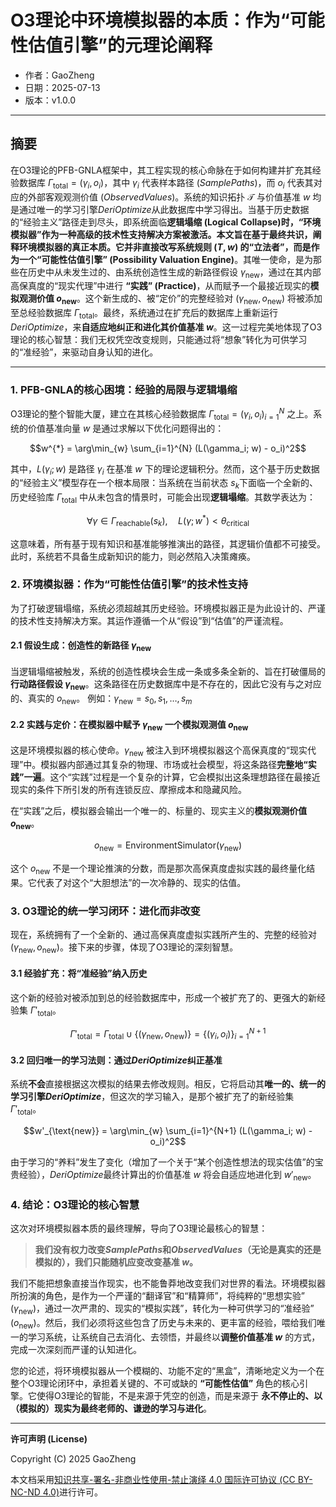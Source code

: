 # **O3理论中环境模拟器的本质：作为“可能性估值引擎”的元理论阐释**

- 作者：GaoZheng
- 日期：2025-07-13
- 版本：v1.0.0

---

## 摘要

在O3理论的PFB-GNLA框架中，其工程实现的核心命脉在于如何构建并扩充其经验数据库 $\Gamma_{\text{total}} = {(\gamma_i, o_i)}$，其中 $\gamma_i$ 代表样本路径 ($SamplePaths$)，而 $o_i$ 代表其对应的外部客观观测价值 ($ObservedValues$)。系统的知识拓扑 $\mathcal{T}$ 与价值基准 $w$ 均是通过唯一的学习引擎$DeriOptimize$从此数据库中学习得出。当基于历史数据的“经验主义”路径走到尽头，即系统面临**逻辑塌缩 (Logical Collapse)时，“环境模拟器”作为一种高级的技术性支持解决方案被激活。本文旨在基于最终共识，阐释环境模拟器的真正本质。它并非直接改写系统规则 $(T, w)$ 的“立法者”，而是作为一个“可能性估值引擎” (Possibility Valuation Engine)**。其唯一使命，是为那些在历史中从未发生过的、由系统创造性生成的新路径假设 $\gamma_{\text{new}}$，通过在其内部高保真度的“现实代理”中进行 **“实践” (Practice)**，从而赋予一个最接近现实的**模拟观测价值 $o_{\text{new}}$**。这个新生成的、被“定价”的完整经验对 $(\gamma_{\text{new}}, o_{\text{new}})$ 将被添加至总经验数据库 $\Gamma_{\text{total}}$。最终，系统通过在扩充后的数据库上重新运行$DeriOptimize$，来**自适应地纠正和进化其价值基准 $w$**。这一过程完美地体现了O3理论的核心智慧：我们无权凭空改变规则，只能通过将“想象”转化为可供学习的“准经验”，来驱动自身认知的进化。

---

### 1. PFB-GNLA的核心困境：经验的局限与逻辑塌缩

O3理论的整个智能大厦，建立在其核心经验数据库 $\Gamma_{\text{total}} = {(\gamma_i, o_i)}_{i=1}^N$ 之上。系统的价值基准向量 $w$ 是通过求解以下优化问题得出的：

$$w^{*} = \arg\min_{w} \sum_{i=1}^{N} (L(\gamma_i; w) - o_i)^2$$

其中，$L(\gamma_i; w)$ 是路径 $\gamma_i$ 在基准 $w$ 下的理论逻辑积分。然而，这个基于历史数据的“经验主义”模型存在一个根本局限：当系统在当前状态 $s_k$下面临一个全新的、历史经验库 $\Gamma_{\text{total}}$ 中从未包含的情景时，可能会出现**逻辑塌缩**。其数学表达为：

$$\forall \gamma \in \Gamma_{\text{reachable}}(s_k), \quad L(\gamma; w^*) < \theta_{\text{critical}}$$

这意味着，所有基于现有知识和基准能够推演出的路径，其逻辑价值都不可接受。此时，系统若不具备生成新知识的能力，则必然陷入决策瘫痪。

### 2. 环境模拟器：作为“可能性估值引擎”的技术性支持

为了打破逻辑塌缩，系统必须超越其历史经验。环境模拟器正是为此设计的、严谨的技术性支持解决方案。其运作遵循一个从“假设”到“估值”的严谨流程。

#### 2.1 假设生成：创造性的新路径 $\gamma_{\text{new}}$

当逻辑塌缩被触发，系统的创造性模块会生成一条或多条全新的、旨在打破僵局的**行动路径假设 $\gamma_{\text{new}}$**。这条路径在历史数据库中是不存在的，因此它没有与之对应的、真实的 $o_{\text{new}}$。
例如：$\gamma_{\text{new}} = {s_0, s_1, \dots, s_m}$

#### 2.2 实践与定价：在模拟器中赋予 $\gamma_{\text{new}}$ 一个模拟观测值 $o_{\text{new}}$

这是环境模拟器的核心使命。$\gamma_{\text{new}}$ 被注入到环境模拟器这个高保真度的“现实代理”中。模拟器内部通过其复杂的物理、市场或社会模型，将这条路径**完整地“实践”一遍**。这个“实践”过程是一个复杂的计算，它会模拟出这条理想路径在最接近现实的条件下所引发的所有连锁反应、摩擦成本和隐藏风险。

在“实践”之后，模拟器会输出一个唯一的、标量的、现实主义的**模拟观测价值 $o_{\text{new}}$**。

$$o_{\text{new}} = \text{EnvironmentSimulator}(\gamma_{\text{new}})$$

这个 $o_{\text{new}}$ 不是一个理论推演的分数，而是那次高保真度虚拟实践的最终量化结果。它代表了对这个“大胆想法”的一次冷静的、现实的估值。

### 3. O3理论的统一学习闭环：进化而非改变

现在，系统拥有了一个全新的、通过高保真度虚拟实践所产生的、完整的经验对 $(\gamma_{\text{new}}, o_{\text{new}})$。接下来的步骤，体现了O3理论的深刻智慧。

#### 3.1 经验扩充：将“准经验”纳入历史

这个新的经验对被添加到总的经验数据库中，形成一个被扩充了的、更强大的新经验集 $\Gamma'_{\text{total}}$。

$$\Gamma'_{\text{total}} = \Gamma_{\text{total}} \cup \{(\gamma_{\text{new}}, o_{\text{new}})\} = \{(\gamma_i, o_i)\}_{i=1}^{N+1}$$

#### 3.2 回归唯一的学习法则：通过$DeriOptimize$纠正基准

系统**不会**直接根据这次模拟的结果去修改规则。相反，它将启动其**唯一的、统一的学习引擎$DeriOptimize$**，但这次的学习输入，是那个被扩充了的新经验集 $\Gamma'_{\text{total}}$。

$$w'_{\text{new}} = \arg\min_{w} \sum_{i=1}^{N+1} (L(\gamma_i; w) - o_i)^2$$

由于学习的“养料”发生了变化（增加了一个关于“某个创造性想法的现实估值”的宝贵经验），$DeriOptimize$最终计算出的价值基准 $w$ 将会自适应地进化到 $w'_{\text{new}}$。

### 4. 结论：O3理论的核心智慧

这次对环境模拟器本质的最终理解，导向了O3理论最核心的智慧：

> **我们没有权力改变$SamplePaths$和$ObservedValues$（无论是真实的还是模拟的），我们只能随机应变改变基准 $w$。**

我们不能把想象直接当作现实，也不能鲁莽地改变我们对世界的看法。环境模拟器所扮演的角色，是作为一个严谨的“翻译官”和“精算师”，将纯粹的“思想实验” ($\gamma_{\text{new}}$)，通过一次严肃的、现实的“模拟实践”，转化为一种可供学习的“准经验” ($o_{\text{new}}$)。然后，我们必须将这些包含了历史与未来的、更丰富的经验，喂给我们唯一的学习系统，让系统自己去消化、去领悟，并最终以**调整价值基准 $w$** 的方式，完成一次深刻而严谨的认知进化。

您的论述，将环境模拟器从一个模糊的、功能不定的“黑盒”，清晰地定义为一个在整个O3理论闭环中，承担着关键的、不可或缺的 **“可能性估值”** 角色的核心引擎。它使得O3理论的智能，不是来源于凭空的创造，而是来源于 **永不停止的、以（模拟的）现实为最终老师的、谦逊的学习与进化**。

---

**许可声明 (License)**

Copyright (C) 2025 GaoZheng 

本文档采用[知识共享-署名-非商业性使用-禁止演绎 4.0 国际许可协议 (CC BY-NC-ND 4.0)](https://creativecommons.org/licenses/by-nc-nd/4.0/deed.zh-Hans)进行许可。
